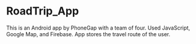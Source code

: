 # RoadTrip_App
This is an Android app by PhoneGap with a team of four. Used JavaScript, Google Map, and Firebase. App stores the travel route of the user.

